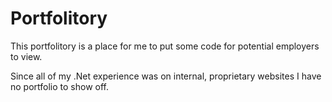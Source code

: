# Portfolitory 

This portfolitory is a place for me to put some code for potential employers to view.

Since all of my .Net experience was on internal, proprietary websites I have no portfolio to show off.
